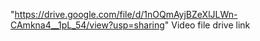 "https://drive.google.com/file/d/1nOQmAyjBZeXlJLWn-CAmkna4__1pL_54/view?usp=sharing" Video file drive link 
